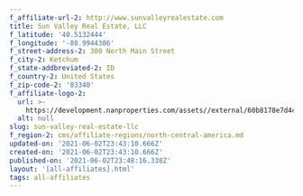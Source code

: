 ```yaml
---
f_affiliate-url-2: http://www.sunvalleyrealestate.com
title: Sun Valley Real Estate, LLC
f_latitude: '40.5132444'
f_longitude: '-88.9944386'
f_street-address-2: 300 North Main Street­
f_city-2: Ketchum­
f_state-addbreviated-2: ID­
f_country-2: United States
f_zip-code-2: '83340'
f_affiliate-logo-2:
  url: >-
    https://development.nanproperties.com/assets//external/60b8178e7d4cb1e67906964e_6081e58a265b0971d9866d7f_60785a606b225e19e1cf7318_content_svre_christies_square.png
  alt: null
slug: sun-valley-real-estate-llc
f_region-2: cms/affiliate-regions/north-central-america.md
updated-on: '2021-06-02T23:43:10.666Z'
created-on: '2021-06-02T23:43:10.666Z'
published-on: '2021-06-02T23:48:16.338Z'
layout: '[all-affiliates].html'
tags: all-affiliates
---
```



